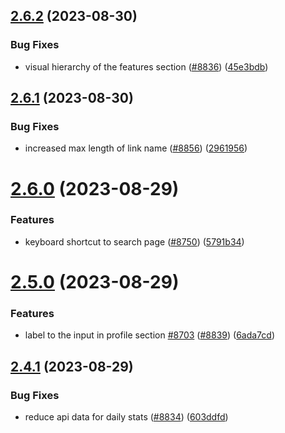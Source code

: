 ## [2.6.2](https://github.com/EddieHubCommunity/BioDrop/compare/v2.6.1...v2.6.2) (2023-08-30)


### Bug Fixes

* visual hierarchy of the features section ([#8836](https://github.com/EddieHubCommunity/BioDrop/issues/8836)) ([45e3bdb](https://github.com/EddieHubCommunity/BioDrop/commit/45e3bdbea5f5e1b559ad4d90d5558e467ff2459b))



## [2.6.1](https://github.com/EddieHubCommunity/BioDrop/compare/v2.6.0...v2.6.1) (2023-08-30)


### Bug Fixes

* increased max length of link name ([#8856](https://github.com/EddieHubCommunity/BioDrop/issues/8856)) ([2961956](https://github.com/EddieHubCommunity/BioDrop/commit/29619567a91acca7211044b35d933a6f36a8a0a5))



# [2.6.0](https://github.com/EddieHubCommunity/BioDrop/compare/v2.5.0...v2.6.0) (2023-08-29)


### Features

* keyboard shortcut to search page ([#8750](https://github.com/EddieHubCommunity/BioDrop/issues/8750)) ([5791b34](https://github.com/EddieHubCommunity/BioDrop/commit/5791b343e9bcc85b8a8947df7db397dc4c876958))



# [2.5.0](https://github.com/EddieHubCommunity/BioDrop/compare/v2.4.1...v2.5.0) (2023-08-29)


### Features

* label to the input in profile section [#8703](https://github.com/EddieHubCommunity/BioDrop/issues/8703) ([#8839](https://github.com/EddieHubCommunity/BioDrop/issues/8839)) ([6ada7cd](https://github.com/EddieHubCommunity/BioDrop/commit/6ada7cd6fb5adc7dc5e872ae636ff0c2e90d3935))



## [2.4.1](https://github.com/EddieHubCommunity/BioDrop/compare/v2.4.0...v2.4.1) (2023-08-29)


### Bug Fixes

* reduce api data for daily stats ([#8834](https://github.com/EddieHubCommunity/BioDrop/issues/8834)) ([603ddfd](https://github.com/EddieHubCommunity/BioDrop/commit/603ddfd3742e8f925bb6c748dd6fe8fc1876920c))




